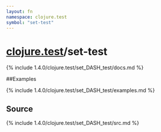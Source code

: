 ```yaml
---
layout: fn
namespace: clojure.test
symbol: "set-test"
---
```


# [clojure.test](../)/set-test

{% include 1.4.0/clojure.test/set_DASH_test/docs.md %}

##Examples

{% include 1.4.0/clojure.test/set_DASH_test/examples.md %}
## Source
{% include 1.4.0/clojure.test/set_DASH_test/src.md %}

